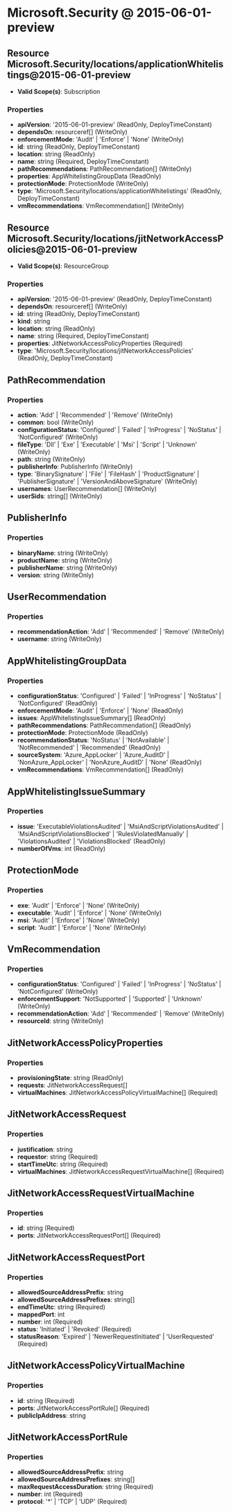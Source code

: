 # Microsoft.Security @ 2015-06-01-preview

## Resource Microsoft.Security/locations/applicationWhitelistings@2015-06-01-preview
* **Valid Scope(s)**: Subscription
### Properties
* **apiVersion**: '2015-06-01-preview' (ReadOnly, DeployTimeConstant)
* **dependsOn**: resourceref[] (WriteOnly)
* **enforcementMode**: 'Audit' | 'Enforce' | 'None' (WriteOnly)
* **id**: string (ReadOnly, DeployTimeConstant)
* **location**: string (ReadOnly)
* **name**: string (Required, DeployTimeConstant)
* **pathRecommendations**: PathRecommendation[] (WriteOnly)
* **properties**: AppWhitelistingGroupData (ReadOnly)
* **protectionMode**: ProtectionMode (WriteOnly)
* **type**: 'Microsoft.Security/locations/applicationWhitelistings' (ReadOnly, DeployTimeConstant)
* **vmRecommendations**: VmRecommendation[] (WriteOnly)

## Resource Microsoft.Security/locations/jitNetworkAccessPolicies@2015-06-01-preview
* **Valid Scope(s)**: ResourceGroup
### Properties
* **apiVersion**: '2015-06-01-preview' (ReadOnly, DeployTimeConstant)
* **dependsOn**: resourceref[] (WriteOnly)
* **id**: string (ReadOnly, DeployTimeConstant)
* **kind**: string
* **location**: string (ReadOnly)
* **name**: string (Required, DeployTimeConstant)
* **properties**: JitNetworkAccessPolicyProperties (Required)
* **type**: 'Microsoft.Security/locations/jitNetworkAccessPolicies' (ReadOnly, DeployTimeConstant)

## PathRecommendation
### Properties
* **action**: 'Add' | 'Recommended' | 'Remove' (WriteOnly)
* **common**: bool (WriteOnly)
* **configurationStatus**: 'Configured' | 'Failed' | 'InProgress' | 'NoStatus' | 'NotConfigured' (WriteOnly)
* **fileType**: 'Dll' | 'Exe' | 'Executable' | 'Msi' | 'Script' | 'Unknown' (WriteOnly)
* **path**: string (WriteOnly)
* **publisherInfo**: PublisherInfo (WriteOnly)
* **type**: 'BinarySignature' | 'File' | 'FileHash' | 'ProductSignature' | 'PublisherSignature' | 'VersionAndAboveSignature' (WriteOnly)
* **usernames**: UserRecommendation[] (WriteOnly)
* **userSids**: string[] (WriteOnly)

## PublisherInfo
### Properties
* **binaryName**: string (WriteOnly)
* **productName**: string (WriteOnly)
* **publisherName**: string (WriteOnly)
* **version**: string (WriteOnly)

## UserRecommendation
### Properties
* **recommendationAction**: 'Add' | 'Recommended' | 'Remove' (WriteOnly)
* **username**: string (WriteOnly)

## AppWhitelistingGroupData
### Properties
* **configurationStatus**: 'Configured' | 'Failed' | 'InProgress' | 'NoStatus' | 'NotConfigured' (ReadOnly)
* **enforcementMode**: 'Audit' | 'Enforce' | 'None' (ReadOnly)
* **issues**: AppWhitelistingIssueSummary[] (ReadOnly)
* **pathRecommendations**: PathRecommendation[] (ReadOnly)
* **protectionMode**: ProtectionMode (ReadOnly)
* **recommendationStatus**: 'NoStatus' | 'NotAvailable' | 'NotRecommended' | 'Recommended' (ReadOnly)
* **sourceSystem**: 'Azure_AppLocker' | 'Azure_AuditD' | 'NonAzure_AppLocker' | 'NonAzure_AuditD' | 'None' (ReadOnly)
* **vmRecommendations**: VmRecommendation[] (ReadOnly)

## AppWhitelistingIssueSummary
### Properties
* **issue**: 'ExecutableViolationsAudited' | 'MsiAndScriptViolationsAudited' | 'MsiAndScriptViolationsBlocked' | 'RulesViolatedManually' | 'ViolationsAudited' | 'ViolationsBlocked' (ReadOnly)
* **numberOfVms**: int (ReadOnly)

## ProtectionMode
### Properties
* **exe**: 'Audit' | 'Enforce' | 'None' (WriteOnly)
* **executable**: 'Audit' | 'Enforce' | 'None' (WriteOnly)
* **msi**: 'Audit' | 'Enforce' | 'None' (WriteOnly)
* **script**: 'Audit' | 'Enforce' | 'None' (WriteOnly)

## VmRecommendation
### Properties
* **configurationStatus**: 'Configured' | 'Failed' | 'InProgress' | 'NoStatus' | 'NotConfigured' (WriteOnly)
* **enforcementSupport**: 'NotSupported' | 'Supported' | 'Unknown' (WriteOnly)
* **recommendationAction**: 'Add' | 'Recommended' | 'Remove' (WriteOnly)
* **resourceId**: string (WriteOnly)

## JitNetworkAccessPolicyProperties
### Properties
* **provisioningState**: string (ReadOnly)
* **requests**: JitNetworkAccessRequest[]
* **virtualMachines**: JitNetworkAccessPolicyVirtualMachine[] (Required)

## JitNetworkAccessRequest
### Properties
* **justification**: string
* **requestor**: string (Required)
* **startTimeUtc**: string (Required)
* **virtualMachines**: JitNetworkAccessRequestVirtualMachine[] (Required)

## JitNetworkAccessRequestVirtualMachine
### Properties
* **id**: string (Required)
* **ports**: JitNetworkAccessRequestPort[] (Required)

## JitNetworkAccessRequestPort
### Properties
* **allowedSourceAddressPrefix**: string
* **allowedSourceAddressPrefixes**: string[]
* **endTimeUtc**: string (Required)
* **mappedPort**: int
* **number**: int (Required)
* **status**: 'Initiated' | 'Revoked' (Required)
* **statusReason**: 'Expired' | 'NewerRequestInitiated' | 'UserRequested' (Required)

## JitNetworkAccessPolicyVirtualMachine
### Properties
* **id**: string (Required)
* **ports**: JitNetworkAccessPortRule[] (Required)
* **publicIpAddress**: string

## JitNetworkAccessPortRule
### Properties
* **allowedSourceAddressPrefix**: string
* **allowedSourceAddressPrefixes**: string[]
* **maxRequestAccessDuration**: string (Required)
* **number**: int (Required)
* **protocol**: '*' | 'TCP' | 'UDP' (Required)

